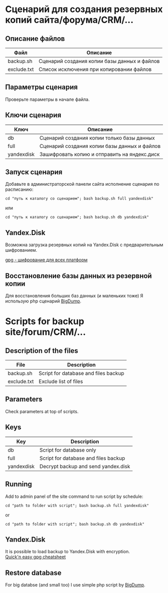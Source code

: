 # Сценарий для создания резервных копий сайта/форума/CRM/...

## Описание файлов
|     Файл    |                Описание                      |
|-------------|----------------------------------------------|
|  backup.sh  | Сценарий создания копии базы данных и файлов |
| exclude.txt | Список исключения при копировании файлов     |

## Параметры сценария
Проверьте параметры в начале файла.

## Ключи сценария
|     Ключ    |                Описание                      |
|-------------|----------------------------------------------|
|      db     | Сценарий создания копии только базы данных   |
|     full    | Сценарий создания копии базы данных и файлов |
|  yandexdisk | Зашифровать копию и отправить на яндекс.диск |

## Запуск сценария
Добавьте в администраторской панели сайта исполнение сценария по расписанию:
```
cd "путь к каталогу со сценарием"; bash backup.sh full yandexdisk"
```
или
```
cd "путь к каталогу со сценарием"; bash backup.sh db yandexdisk"
```
## Yandex.Disk
Возможна загрузка резервных копий на Yandex.Disk с предварительным шифрованием.  

[gpg - шифрование для всех платформ](http://www.opennet.ru/base/sec/gpg_crypt.txt.html)

## Восстановление базы данных из резервной копии
Для восстановления больших баз данных (и маленьких тоже) Я использую php сценарий [BigDump](https://www.ozerov.de/bigdump/).


# Scripts for backup site/forum/CRM/...

## Description of the files
|    File     | Description                          |
|-------------|--------------------------------------|
|  backup.sh  | Script for database and files backup |
| exclude.txt | Exclude list of files                |

## Parameters
Check parameters at top of scripts.

## Keys
|     Key    |                Description                      |
|-------------|----------------------------------------------|
|      db     | Script for database only   |
|     full    | Script for database and files backup |
|  yandexdisk | Decrypt backup and send yandex.disk |

## Running
Add to admin panel of the site command to run script by schedule:
```
cd "path to folder with script"; bash backup.sh full yandexdisk"
```
or
```
cd "path to folder with script"; bash backup.sh db yandexdisk"
```

## Yandex.Disk
It is possible to load backup to Yandex.Disk with encryption.  
[Quick'n easy gpg cheatsheet](http://irtfweb.ifa.hawaii.edu/~lockhart/gpg/)

## Restore database
For big databse (and small too) I use simple php script by [BigDump](https://www.ozerov.de/bigdump/).